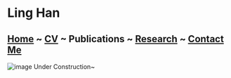 # Ling Han
## [Home](https://www.linghan.me/)  ~  [CV](https://www.linghan.me/CV)  ~   Publications  ~  [Research](https://www.linghan.me/research)  ~   [Contact Me](https://www.linghan.me/CM)

![image](https://media.licdn.com/dms/image/D4E16AQE1yfMF2smlXQ/profile-displaybackgroundimage-shrink_200_800/0/1675223891394?e=2147483647&v=beta&t=tLcv_ZBtOCTg1dWgEMtLO69RGPGF7ZGLJw6d7HZlYfk)
Under Construction~
